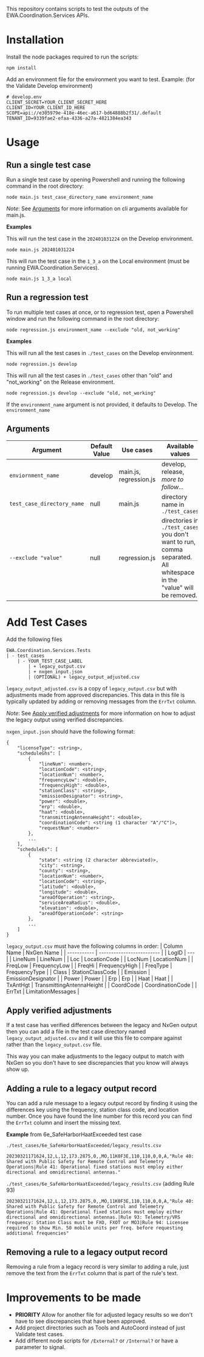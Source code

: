 This repository contains scripts to test the outputs of the EWA.Coordination.Services APIs.

# Installation
Install the node packages required to run the scripts:
```
npm install
```
Add an environment file for the environment you want to test. Example: (for the Validate Develop environment)
```
# develop.env
CLIENT_SECRET=YOUR_CLIENT_SECRET_HERE
CLIENT_ID=YOUR_CLIENT_ID_HERE
SCOPE=api://e305979e-418e-46ec-a617-bd64888b2f31/.default
TENANT_ID=9339fae2-efaa-4336-a27a-4821384ea343
```

# Usage
## Run a single test case
Run a single test case by opening Powershell and running the following command in the root directory:
```
node main.js test_case_directory_name environment_name
```

*Note*: See [Arguments](#Arguments) for more information on cli arguments available for main.js.

**Examples**

This will run the test case in the `202401031224` on the Develop environment.
```
node main.js 202401031224
```

This will run the test case in the `1_3_a` on the Local environment (must be running EWA.Coordination.Services).
```
node main.js 1_3_a local
```

## Run a regression test
To run multiple test cases at once, or to regression test, open a Powershell window and run the following command in the root directory:
```
node regression.js environment_name --exclude "old, not_working"
```

**Examples**

This will run all the test cases in `./test_cases` on the Develop environment.
```
node regression.js develop
```

This will run all the test cases in `./test_cases` other than "old" and "not_working" on the Release environment.
```
node regression.js develop --exclude "old, not_working"
```

If the `environment_name` argument is not provided, it defaults to Develop. The `environment_name`

## Arguments
| Argument      | Default Value | Use cases | Available values |
| ----------- | ----------- | ----------- | ----------- |
| `enviornment_name` | develop | main.js, regression.js | develop, release, *more to follow...* |
| `test_case_directory_name` | null | main.js | directory name in `./test_cases` |
| `--exclude "value"` | null | regression.js | directories in `./test_cases` you don't want to run, comma separated. All whitespace in the "value" will be removed. |

# Add Test Cases
Add the following files
```
EWA.Coordination.Services.Tests
| - test_cases
    | - YOUR_TEST_CASE_LABEL
        | + legacy_output.csv
        | + nxgen_input.json 
        | (OPTIONAL) + legacy_output_adjusted.csv
```
`legacy_output_adjusted.csv` is a copy of `legacy_output.csv` but with adjustments made from approved discrepancies. This data in this file is typically updated by adding or removing messages from the `ErrTxt` column.

*Note*: See [Apply verified adjustments](#Apply-verified-adjustments) for more information on how to adjust the legacy output using verified discrepancies.

`nxgen_input.json` should have the following format:
```
{
    "licenseType": <string>,
    "scheduleGhs": [
        {
            "lineNum": <number>,
            "locationCode": <string>,
            "locationNum": <number>,
            "frequencyLow": <double>,
            "frequencyHigh": <double>,
            "stationClass": <string>,
            "emissionDesignator": <string>,
            "power": <double>,
            "erp": <double>,
            "haat": <double>,
            "transmittingAntennaHeight": <double>,
            "coordinationCode": <string (1 character "A"/"C")>,
            "requestNum": <number>
        },
        ...
    ],
    "scheduleEs": [
        {
            "state": <string (2 character abbreviated)>,
            "city": <string>,
            "county": <string>,
            "locationNum": <number>,
            "locationCode": <string>,
            "latitude": <double>,
            "longitude": <double>,
            "areaOfOperation": <string>,
            "serviceAreaRadius": <double>,
            "elevation": <double>,
            "areaOfOperationCode": <string>
        },
        ...
    ]
}
```

`legacy_output.csv` must have the following columns in order:
| Column Name | NxGen Name                |
| ----------- | ------------------------- |
| LogID       | ---                       |
| LineNum     | LineNum                   |
| Loc         | LocationCode              |
| LocNum      | LocationNum               |
| FreqLow     | FrequencyLow              |
| FreqHi      | FrequencyHigh             |
| FreqType    | FrequencyType             |
| Class       | StationClassCode          |
| Emission    | EmissionDesignator        |
| Power       | Power                     |
| Erp         | Erp                       |
| Haat        | Haat                      |
| TxAntHgt    | TransmittingAntennaHeight |
| CoordCode   | CoordinationCode          |
| ErrTxt      | LimitationMessages        |

## Apply verified adjustments
If a test case has verified differences between the legacy and NxGen output then you can add a file in the test case directory named `legacy_output_adjusted.csv` and it will use this file to compare against rather than the `legacy_output.csv` file.

This way you can make adjustments to the legacy output to match with NxGen so you don't have to see discrepancies that you know will always show up.

## Adding a rule to a legacy output record
You can add a rule message to a legacy output record by finding it using the differences key using the frequency, station class code, and location number. Once you have found the line number for this record you can find the `ErrTxt` column and insert the missing text.

**Example** from 6e_SafeHarborHaatExceeded test case 

`./test_cases/6e_SafeHarborHaatExceeded/legacy_results.csv`
```
20230321171624,12,L,12,173.2875,0,,MO,11K0F3E,110,110,0,0,A,"Rule 40: Shared with Public Safety for Remote Control and Telemetry Operations|Rule 41: Operational fixed stations must employ either directional and omnidirectional antennas."
```
`./test_cases/6e_SafeHarborHaatExceeded/legacy_results.csv`
(adding Rule 93)
```
20230321171624,12,L,12,173.2875,0,,MO,11K0F3E,110,110,0,0,A,"Rule 40: Shared with Public Safety for Remote Control and Telemetry Operations|Rule 41: Operational fixed stations must employ either directional and omnidirectional antennas.|Rule 93: Telemetry/VRS frequency: Station Class must be FXO, FXOT or MO3|Rule 94: Licensee required to show Min. 50 mobile units per freq. before requesting additional frequencies"
```

## Removing a rule to a legacy output record
Removing a rule from a legacy record is very similar to adding a rule, just remove the text from the `ErrTxt` column that is part of the rule's text.

# Improvements to be made
- **PRIORITY** Allow for another file for adjusted legacy results so we don't have to see discrepancies that have been approved. 
- Add project directories such as Tools and AutoCoord instead of just Validate test cases.
- Add different node scripts for `/External?` or `/Internal?` or have a parameter to signal.
